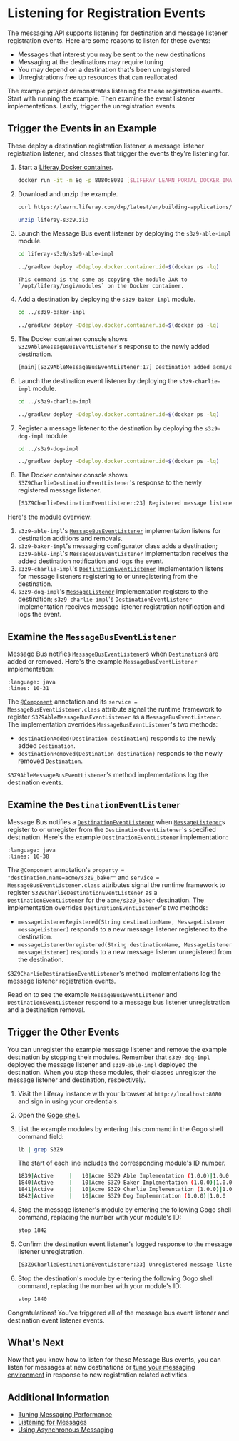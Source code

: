 # Listening for Registration Events

The messaging API supports listening for destination and message listener registration events. Here are some reasons to listen for these events:

* Messages that interest you may be sent to the new destinations
* Messaging at the destinations may require tuning
* You may depend on a destination that's been unregistered
* Unregistrations free up resources that can reallocated

The example project demonstrates listening for these registration events. Start with running the example. Then examine the event listener implementations. Lastly, trigger the unregistration events.

## Trigger the Events in an Example

These deploy a destination registration listener, a message listener registration listener, and classes that trigger the events they're listening for.

1. Start a [Liferay Docker container](../../../installation-and-upgrades/installing-liferay/using-liferay-docker-images.md).

    ```bash
    docker run -it -m 8g -p 8080:8080 [$LIFERAY_LEARN_PORTAL_DOCKER_IMAGE$]
    ```

1. Download and unzip the example.

    ```bash
    curl https://learn.liferay.com/dxp/latest/en/building-applications/core-frameworks/message-bus/liferay-s3z9.zip -O
    ```

    ```bash
    unzip liferay-s3z9.zip
    ```

1. Launch the Message Bus event listener by deploying the `s3z9-able-impl` module.

    ```bash
    cd liferay-s3z9/s3z9-able-impl
    ```

    ```bash
    ../gradlew deploy -Ddeploy.docker.container.id=$(docker ps -lq)
    ```

    ```{note}
    This command is the same as copying the module JAR to `/opt/liferay/osgi/modules` on the Docker container.
    ```

1. Add a destination by deploying the `s3z9-baker-impl` module.

    ```bash
    cd ../s3z9-baker-impl
    ```

    ```bash
    ../gradlew deploy -Ddeploy.docker.container.id=$(docker ps -lq)
    ```

1. The Docker container console shows `S3Z9AbleMessageBusEventListener`'s response to the newly added destination.

    ```bash
    [main][S3Z9AbleMessageBusEventListener:17] Destination added acme/s3z9_baker
    ```

1. Launch the destination event listener by deploying the `s3z9-charlie-impl` module.

    ```bash
    cd ../s3z9-charlie-impl
    ```

    ```bash
    ../gradlew deploy -Ddeploy.docker.container.id=$(docker ps -lq)
    ```

1. Register a message listener to the destination by deploying the `s3z9-dog-impl` module.

    ```bash
    cd ../s3z9-dog-impl
    ```

    ```bash
    ../gradlew deploy -Ddeploy.docker.container.id=$(docker ps -lq)
    ```

1. The Docker container console shows `S3Z9CharlieDestinationEventListener`'s response to the newly registered message listener.

    ```bash
    [S3Z9CharlieDestinationEventListener:23] Registered message listener to acme/s3z9_baker
    ```

Here's the module overview:

1. `s3z9-able-impl`'s [`MessageBusEventListener`](https://github.com/liferay/liferay-portal/blob/[$LIFERAY_LEARN_PORTAL_GIT_TAG$]/portal-kernel/src/com/liferay/portal/kernel/messaging/MessageBusEventListener.java) implementation listens for destination additions and removals.
1. `s3z9-baker-impl`'s messaging configurator class adds a destination; `s3z9-able-impl`'s `MessageBusEventListener` implementation receives the added destination notification and logs the event.
1. `s3z9-charlie-impl`'s [`DestinationEventListener`](https://github.com/liferay/liferay-portal/blob/[$LIFERAY_LEARN_PORTAL_GIT_TAG$]/portal-kernel/src/com/liferay/portal/kernel/messaging/DestinationEventListener.java) implementation listens for message listeners registering to or unregistering from the destination.
1. `s3z9-dog-impl`'s [`MessageListener`](https://github.com/liferay/liferay-portal/blob/[$LIFERAY_LEARN_PORTAL_GIT_TAG$]/portal-kernel/src/com/liferay/portal/kernel/messaging/MessageListener.java) implementation registers to the destination; `s3z9-charlie-impl`'s `DestinationEventListener` implementation receives message listener registration notification and logs the event.

## Examine the `MessageBusEventListener`

Message Bus notifies [`MessageBusEventListener`](https://github.com/liferay/liferay-portal/blob/[$LIFERAY_LEARN_PORTAL_GIT_TAG$]/portal-kernel/src/com/liferay/portal/kernel/messaging/MessageBusEventListener.java)s when [`Destination`](https://github.com/liferay/liferay-portal/blob/[$LIFERAY_LEARN_PORTAL_GIT_TAG$]/portal-kernel/src/com/liferay/portal/kernel/messaging/Destination.java)s are added or removed. Here's the example `MessageBusEventListener` implementation:

```{literalinclude} ./listening-for-registration-events/resources/liferay-s3z9.zip/s3z9-able-impl/src/main/java/com/acme/s3z9/able/internal/messaging/S3Z9AbleMessageBusEventListener.java
:language: java
:lines: 10-31
```

The [`@Component`](https://docs.osgi.org/javadoc/osgi.cmpn/7.0.0/org/osgi/service/component/annotations/Component.html) annotation and its `service = MessageBusEventListener.class` attribute signal the runtime framework to register `S3Z9AbleMessageBusEventListener` as a `MessageBusEventListener`. The implementation overrides `MessageBusEventListener`'s two methods:

* `destinationAdded(Destination destination)` responds to the newly added `Destination`.
* `destinationRemoved(Destination destination)` responds to the newly removed `Destination`.

`S3Z9AbleMessageBusEventListener`'s method implementations log the destination events.

## Examine the `DestinationEventListener`

Message Bus notifies a [`DestinationEventListener`](https://github.com/liferay/liferay-portal/blob/[$LIFERAY_LEARN_PORTAL_GIT_TAG$]/portal-kernel/src/com/liferay/portal/kernel/messaging/DestinationEventListener.java) when [`MessageListener`](https://github.com/liferay/liferay-portal/blob/[$LIFERAY_LEARN_PORTAL_GIT_TAG$]/portal-kernel/src/com/liferay/portal/kernel/messaging/MessageListener.java)s register to or unregister from the `DestinationEventListener`'s specified destination. Here's the example `DestinationEventListener` implementation:

```{literalinclude} ./listening-for-registration-events/resources/liferay-s3z9.zip/s3z9-charlie-impl/src/main/java/com/acme/s3z9/charlie/internal/messaging/S3Z9CharlieDestinationEventListener.java
:language: java
:lines: 10-38
```

The `@Component` annotation's `property = "destination.name=acme/s3z9_baker"` and `service = MessageBusEventListener.class` attributes signal the runtime framework to register `S3Z9CharlieDestinationEventListener` as a `DestinationEventListener` for the `acme/s3z9_baker` destination. The implementation overrides `DestinationEventListener`'s two methods:

* `messageListenerRegistered(String destinationName, MessageListener messageListener)` responds to a new message listener registered to the destination.
* `messageListenerUnregistered(String destinationName, MessageListener messageListener)` responds to a new message listener unregistered from the destination.

`S3Z9CharlieDestinationEventListener`'s method implementations log the message listener registration events.

Read on to see the example `MessageBusEventListener` and `DestinationEventListener` respond to a message bus listener unregistration and a destination removal.

## Trigger the Other Events

You can unregister the example message listener and remove the example destination by stopping their modules. Remember that `s3z9-dog-impl` deployed the message listener and `s3z9-able-impl` deployed the destination. When you stop these modules, their classes unregister the message listener and destination, respectively.

1. Visit the Liferay instance with your browser at `http://localhost:8080` and sign in using your credentials.

1. Open the [Gogo shell](../../../liferay-internals/fundamentals/using-the-gogo-shell.md).

1. List the example modules by entering this command in the Gogo shell command field:

    ```bash
    lb | grep S3Z9
    ```

    The start of each line includes the corresponding module's ID number.

    ```bash
    1839|Active     |   10|Acme S3Z9 Able Implementation (1.0.0)|1.0.0
    1840|Active     |   10|Acme S3Z9 Baker Implementation (1.0.0)|1.0.0
    1841|Active     |   10|Acme S3Z9 Charlie Implementation (1.0.0)|1.0.0
    1842|Active     |   10|Acme S3Z9 Dog Implementation (1.0.0)|1.0.0
    ```

1. Stop the message listener's module by entering the following Gogo shell command, replacing the number with your module's ID:

    ```bash
    stop 1842
    ```

1. Confirm the destination event listener's logged response to the message listener unregistration.

    ```bash
    [S3Z9CharlieDestinationEventListener:33] Unregistered message listener from acme/s3z9_baker
    ```

1. Stop the destination's module by entering the following Gogo shell command, replacing the number with your module's ID:

    ```bash
    stop 1840
    ```

Congratulations! You've triggered all of the message bus event listener and destination event listener events.

## What's Next

Now that you know how to listen for these Message Bus events, you can listen for messages at new destinations or [tune your messaging environment](./tuning-messaging-performance.md) in response to new registration related activities.

## Additional Information

* [Tuning Messaging Performance](./tuning-messaging-performance.md)
* [Listening for Messages](./listening-for-messages.md)
* [Using Asynchronous Messaging](./using-asynchronous-messaging.md)
